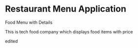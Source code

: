 # Restaurant Menu Application

Food Menu with Details

This is tech food company which displays food items with price

edited 
